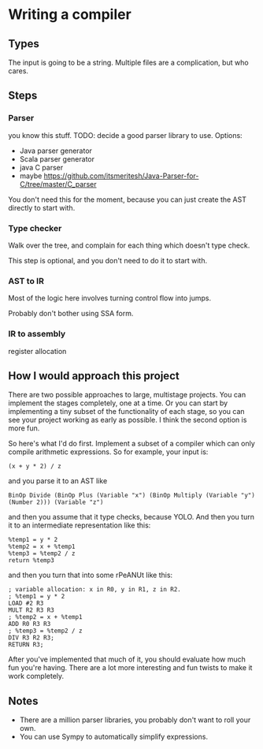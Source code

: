 # Writing a compiler

## Types

The input is going to be a string. Multiple files are a complication, but who cares.



## Steps

### Parser

you know this stuff. TODO: decide a good parser library to use. Options:

- Java parser generator
- Scala parser generator
- java C parser
- maybe https://github.com/itsmeritesh/Java-Parser-for-C/tree/master/C_parser

You don't need this for the moment, because you can just create the AST directly to start with.

### Type checker

Walk over the tree, and complain for each thing which doesn't type check.

This step is optional, and you don't need to do it to start with.

### AST to IR

Most of the logic here involves turning control flow into jumps.

Probably don't bother using SSA form.

### IR to assembly

register allocation

## How I would approach this project

There are two possible approaches to large, multistage projects. You can implement the stages completely, one at a time. Or you can start by implementing a tiny subset of the functionality of each stage, so you can see your project working as early as possible. I think the second option is more fun.

So here's what I'd do first. Implement a subset of a compiler which can only compile arithmetic expressions. So for example, your input is:

    (x + y * 2) / z

and you parse it to an AST like

    BinOp Divide (BinOp Plus (Variable "x") (BinOp Multiply (Variable "y") (Number 2))) (Variable "z")

and then you assume that it type checks, because YOLO. And then you turn it to an intermediate representation like this:

    %temp1 = y * 2
    %temp2 = x + %temp1
    %temp3 = %temp2 / z
    return %temp3

and then you turn that into some rPeANUt like this:

    ; variable allocation: x in R0, y in R1, z in R2.
    ; %temp1 = y * 2
    LOAD #2 R3
    MULT R2 R3 R3
    ; %temp2 = x + %temp1
    ADD R0 R3 R3
    ; %temp3 = %temp2 / z
    DIV R3 R2 R3;
    RETURN R3;

After you've implemented that much of it, you should evaluate how much fun you're having. There are a lot more interesting and fun twists to make it work completely.

## Notes

- There are a million parser libraries, you probably don't want to roll your own.
- You can use Sympy to automatically simplify expressions.
